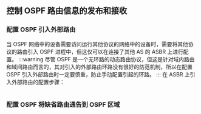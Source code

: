 

## 控制 OSPF 路由信息的发布和接收
### 配置 OSPF 引入外部路由
当 OSPF 网络中的设备需要访问运行其他协议的网络中的设备时，需要将其他协议的路由引入 OSPF 进程中，但这仅可以在连接了其他 AS 的 ASBR 上进行配置。
:::warning
尽管 OSPF 是一个无环路的动态路由协议，但这是针对域内路由和域间路由而言的，其对引入的外部路由环路没有很好的防范机制，所以在配置 OSPF 引入外部路由时一定要慎重，防止手动配置引起的环路。
:::
在 ASBR 上引入外部路由的配置步骤：
```shell

```
### 配置 OSPF 将缺省路由通告到 OSPF 区域



























